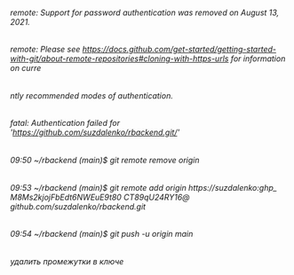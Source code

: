 ###### remote: Support for password authentication was removed on August 13, 2021.
###### remote: Please see https://docs.github.com/get-started/getting-started-with-git/about-remote-repositories#cloning-with-https-urls for information on curre
###### ntly recommended modes of authentication.
###### fatal: Authentication failed for 'https://github.com/suzdalenko/rbackend.git/'
###### 09:50 ~/rbackend (main)$ git remote remove origin
###### 09:53 ~/rbackend (main)$ git remote add origin https://suzdalenko:ghp_ M8Ms2kjojFbEdt6NWEuE9t80 CT89qU24RY16@ github.com/suzdalenko/rbackend.git
###### 09:54 ~/rbackend (main)$ git push -u origin main
###### удалить промежутки в ключе
